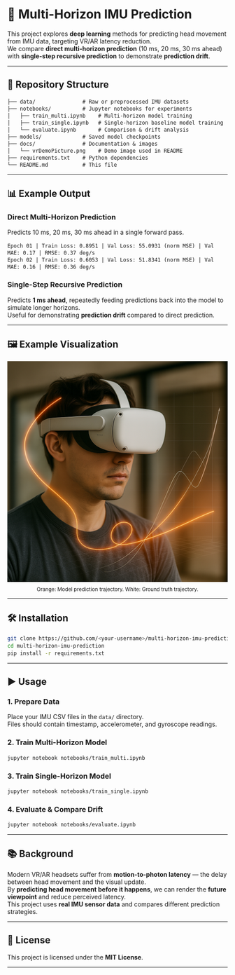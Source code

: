 # 🎯 Multi-Horizon IMU Prediction

This project explores **deep learning** methods for predicting head movement from IMU data, targeting VR/AR latency reduction.  
We compare **direct multi-horizon prediction** (10 ms, 20 ms, 30 ms ahead) with **single-step recursive prediction** to demonstrate **prediction drift**.

---

## 📂 Repository Structure

```
├── data/               # Raw or preprocessed IMU datasets
├── notebooks/          # Jupyter notebooks for experiments
│   ├── train_multi.ipynb    # Multi-horizon model training
│   ├── train_single.ipynb   # Single-horizon baseline model training
│   └── evaluate.ipynb       # Comparison & drift analysis
├── models/             # Saved model checkpoints
├── docs/               # Documentation & images
│   └── vrDemoPicture.png    # Demo image used in README
├── requirements.txt    # Python dependencies
└── README.md           # This file
```

---

## 📊 Example Output

### Direct Multi-Horizon Prediction
Predicts 10 ms, 20 ms, 30 ms ahead in a single forward pass.

```
Epoch 01 | Train Loss: 0.8951 | Val Loss: 55.0931 (norm MSE) | Val MAE: 0.17 | RMSE: 0.37 deg/s
Epoch 02 | Train Loss: 0.6053 | Val Loss: 51.8341 (norm MSE) | Val MAE: 0.16 | RMSE: 0.36 deg/s
```

### Single-Step Recursive Prediction
Predicts **1 ms ahead**, repeatedly feeding predictions back into the model to simulate longer horizons.  
Useful for demonstrating **prediction drift** compared to direct prediction.

---

## 🖼 Example Visualization

<p align="center">
  <img src="docs/vrDemoPicture.png" alt="IMU multi-horizon prediction demo" width="700">
  <br/>
  <sub>Orange: Model prediction trajectory. White: Ground truth trajectory.</sub>
</p>

---

## 🛠 Installation

```bash
git clone https://github.com/<your-username>/multi-horizon-imu-prediction.git
cd multi-horizon-imu-prediction
pip install -r requirements.txt
```

---

## ▶️ Usage

### 1. Prepare Data
Place your IMU CSV files in the `data/` directory.  
Files should contain timestamp, accelerometer, and gyroscope readings.

### 2. Train Multi-Horizon Model
```bash
jupyter notebook notebooks/train_multi.ipynb
```

### 3. Train Single-Horizon Model
```bash
jupyter notebook notebooks/train_single.ipynb
```

### 4. Evaluate & Compare Drift
```bash
jupyter notebook notebooks/evaluate.ipynb
```

---

## 📚 Background

Modern VR/AR headsets suffer from **motion-to-photon latency** — the delay between head movement and the visual update.  
By **predicting head movement before it happens**, we can render the **future viewpoint** and reduce perceived latency.  
This project uses **real IMU sensor data** and compares different prediction strategies.

---

## 📄 License
This project is licensed under the **MIT License**.

---
